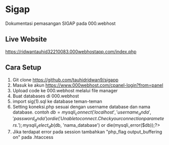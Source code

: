 # Sigap

Dokumentasi pemasangan SIGAP pada 000.webhost

## Live Website
  https://ridwantauhid32210083.000webhostapp.com/index.php

## Cara Setup

1. Git clone https://github.com/tauhidridwan9/sigapp
2. Masuk ke akun https://www.000webhost.com/cpanel-login?from=panel
3. Upload code ke 000.webhost melalui file manager
4. Buat databases di 000.webhost
5. import sig(1).sql ke database teman-teman
6. Setting koneksi.php sesuai dengan username database dan nama database. contoh $db = mysqli_connect('localhost', 'username_anda', 'password_anda') or die('Unable to connect. Check your      connection parameters.'); mysqli_select_db($db, 'nama_database') or die(mysqli_error($db));?>
7. Jika terdapat error pada session tambahkan "php_flag output_buffering on" pada .htaccess
